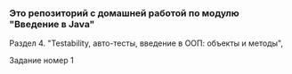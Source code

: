 ### Это репозиторий с домашней работой по модулю "Введение в Java"

Раздел 4. "Testability, авто-тесты, введение в ООП: объекты и методы",

Задание номер 1
